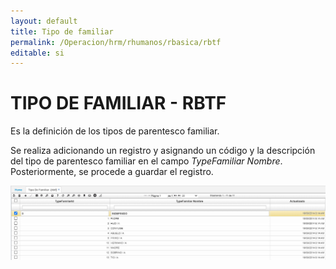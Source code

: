 ```yaml
---
layout: default
title: Tipo de familiar
permalink: /Operacion/hrm/rhumanos/rbasica/rbtf
editable: si
---
```


# TIPO DE FAMILIAR - RBTF  

Es la definición de los tipos de parentesco familiar. 

Se realiza adicionando un registro y asignando un código y la descripción del tipo de parentesco familiar en el campo _TypeFamiliar Nombre_.  Posteriormente, se procede a guardar el registro. 

![](rbtf.png)
